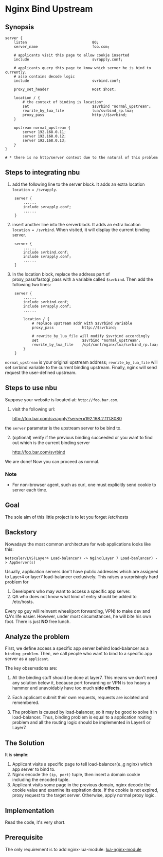 # Nginx Bind Upstream

## Synopsis

    server {
        listen                              80;
        server_name                         foo.com;

        # applicants visit this page to allow cookie inserted
        include                             svrapply.conf;

        # applicants query this page to know which server he is bind to currently.
        # also contains decode logic
        include                             svrbind.conf;

        proxy_set_header                    Host $host;

        location / {
            # the context of binding is location*
            set                             $svrbind "normal_upstream";
            rewrite_by_lua_file             lua/svrbind_rp.lua;
            proxy_pass                      http://$svrbind;
        }

        upstream normal_upstream {
            server 192.168.0.11;
            server 192.168.0.12;
            server 192.168.0.13;
        }
    }

    # * there is no http/server context due to the natural of this problem

## Steps to integrating nbu

1. add the following line to the server block. It adds an extra location `location = /svrapply`.

        server {
            ......
            include svrapply.conf;
            ......
        }

2. insert another line into the serverblock. It adds an extra location `location = /svrbind`. When visited, it will display the current binding server.

        server {
            ......
            include svrbind.conf;
            include svrapply.conf;
            ......
        }    

3. In the location block, replace the address part of proxy_pass/fastcgi_pass with a variable called `$svrbind`. Then add the following two lines:

        server {
            ......
            include svrbind.conf;
            include svrapply.conf;
            ......
          
            location / {
                # replace upstream addr with $svrbind variable
                proxy_pass             http://$svrbind;

                # rewrite_by_lua_file will modify $svrbind accordingly
                set                    $svrbind "normal_upstream";
                rewrite_by_lua_file    /opt/conf/nginx/lua/svrbind_rp.lua;
            }
        }    

`normal_upstream` is your original upstream address; `rewrite_by_lua_file` will set svrbind variable to the current binding upstream.
Finally, nginx will send request the user-defined upstream.

## Steps to use nbu

Suppose your website is located at: `http://foo.bar.com`. 

1.  visit the following url:

    http://foo.bar.com/svrapply?server=192.168.2.111:8080

the `server` parameter is the upstream server to be bind to.

2.  (optional) verify if the previous binding succeeded or you want to find out which is the current binding server

    http://foo.bar.com/svrbind


We are done! Now you can proceed as normal.

### Note

* For non-browser agent, such as curl, one must explicitly send cookie to server each time.

## Goal

The sole aim of this little project is to let you forget /etc/hosts

## Backstory

Nowadays the most common architecture for web applications looks like this:

    Netscaler/LVS(Layer4 Load-balancer) -> Nginx(Layer 7 Load-banlancer) -> AppServer(s)

Usually, application servers don't have public addresses which are assigned to Layer4 or layer7 load-balancer exclusively.
This raises a surprisingly hard problem for 

1. Developers who may want to access a specific app server.
2. QA who does not know what kind of entry should be added to /etc/hosts.

Every op guy will reinvent wheel(port forwarding, VPN) to make dev and QA's life easier. However, under most circumstances, he will bite his own foot. There is just __NO__ free lunch.

## Analyze the problem

First, we define access a specific app server behind load-balancer as a `binding problem`. Then, we call people who want to bind to a specific app server as a `applicant`. 

The key observations are:

1. All the binding stuff should be done at layer7. This means we don't need any solution below it, because port forwarding or VPN is too heavy a hammer and unavoidably have too much __side effects__.

2. Each applicant submit their own requests, requests are isolated and remembered.

3. The problem is caused by load-balancer, so it may be good to solve it in load-balancer. Thus, binding problem is equal to a application routing problem and all the routing logic should be implemented in Layer4 or Layer7.

## The Solution

It is __simple__:

1. Applicant visits a specific page to tell load-balancer(e.,g nginx) which app server to bind to.
2. Nginx encode the `(ip, port)` tuple, then insert a domain cookie including the encoded tuple.
3. Applicant visits some page in the previous domain, nginx decode the cookie value and examine its expiration date. If the cookie is not expired, proxy request to the target server. Otherwise, apply normal proxy logic.

## Implementation

Read the code, it's very short.

## Prerequisite
The only requirement is to add nginx-lua-module: [lua-nginx-module](https://github.com/chaoslawful/lua-nginx-module)

